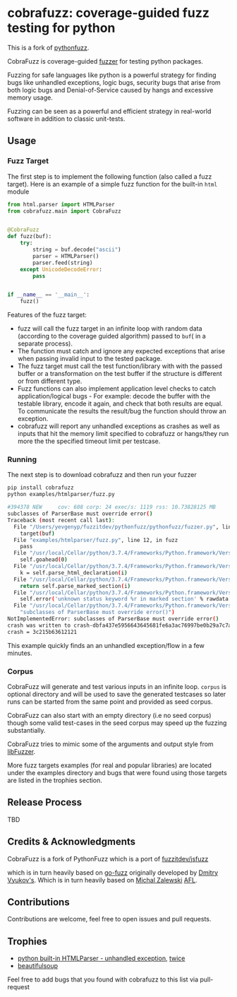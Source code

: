 # cobrafuzz: coverage-guided fuzz testing for python

This is a fork of [pythonfuzz](https://gitlab.com/gitlab-org/security-products/analyzers/fuzzers/pythonfuzz).

CobraFuzz is coverage-guided [fuzzer](https://developer.mozilla.org/en-US/docs/Glossary/Fuzzing) for testing python packages.

Fuzzing for safe languages like python is a powerful strategy for finding bugs like unhandled exceptions, logic bugs,
security bugs that arise from both logic bugs and Denial-of-Service caused by hangs and excessive memory usage.

Fuzzing can be seen as a powerful and efficient strategy in real-world software in addition to classic unit-tests.

## Usage

### Fuzz Target

The first step is to implement the following function (also called a fuzz
target). Here is an example of a simple fuzz function for the built-in `html` module

```python
from html.parser import HTMLParser
from cobrafuzz.main import CobraFuzz


@CobraFuzz
def fuzz(buf):
    try:
        string = buf.decode("ascii")
        parser = HTMLParser()
        parser.feed(string)
    except UnicodeDecodeError:
        pass


if __name__ == '__main__':
    fuzz()
```

Features of the fuzz target:

* fuzz will call the fuzz target in an infinite loop with random data (according to the coverage guided algorithm) passed to `buf`( in a separate process).
* The function must catch and ignore any expected exceptions that arise when passing invalid input to the tested package.
* The fuzz target must call the test function/library with with the passed buffer or a transformation on the test buffer if the structure is different or from different type.
* Fuzz functions can also implement application level checks to catch application/logical bugs - For example: decode the buffer with the testable library, encode it again, and check that both results are equal. To communicate the results the result/bug the function should throw an exception.
* cobrafuzz will report any unhandled exceptions as crashes as well as inputs that hit the memory limit specified to cobrafuzz
or hangs/they run more the the specified timeout limit per testcase.

### Running

The next step is to download cobrafuzz and then run your fuzzer

```bash
pip install cobrafuzz
python examples/htmlparser/fuzz.py

#394378 NEW     cov: 608 corp: 24 exec/s: 1119 rss: 10.73828125 MB
subclasses of ParserBase must override error()
Traceback (most recent call last):
  File "/Users/yevgenyp/fuzzitdev/pythonfuzz/pythonfuzz/fuzzer.py", line 21, in worker
    target(buf)
  File "examples/htmlparser/fuzz.py", line 12, in fuzz
    pass
  File "/usr/local/Cellar/python/3.7.4/Frameworks/Python.framework/Versions/3.7/lib/python3.7/html/parser.py", line 111, in feed
    self.goahead(0)
  File "/usr/local/Cellar/python/3.7.4/Frameworks/Python.framework/Versions/3.7/lib/python3.7/html/parser.py", line 179, in goahead
    k = self.parse_html_declaration(i)
  File "/usr/local/Cellar/python/3.7.4/Frameworks/Python.framework/Versions/3.7/lib/python3.7/html/parser.py", line 264, in parse_html_declaration
    return self.parse_marked_section(i)
  File "/usr/local/Cellar/python/3.7.4/Frameworks/Python.framework/Versions/3.7/lib/python3.7/_markupbase.py", line 159, in parse_marked_section
    self.error('unknown status keyword %r in marked section' % rawdata[i+3:j])
  File "/usr/local/Cellar/python/3.7.4/Frameworks/Python.framework/Versions/3.7/lib/python3.7/_markupbase.py", line 34, in error
    "subclasses of ParserBase must override error()")
NotImplementedError: subclasses of ParserBase must override error()
crash was written to crash-dbfa437e5956643645681fe6a3ac76997be0b29a7c7af82d88c8c390f379502d
crash = 3c215b63612121
```

This example quickly finds an an unhandled exception/flow in a few minutes.

### Corpus

CobraFuzz will generate and test various inputs in an infinite loop. `corpus` is optional directory and will be used to
save the generated testcases so later runs can be started from the same point and provided as seed corpus.

CobraFuzz can also start with an empty directory (i.e no seed corpus) though some valid test-cases in the seed corpus
may speed up the fuzzing substantially.  

CobraFuzz tries to mimic some of the arguments and output style from [libFuzzer](https://llvm.org/docs/LibFuzzer.html).

More fuzz targets examples (for real and popular libraries) are located under the examples directory and
bugs that were found using those targets are listed in the trophies section.

## Release Process

TBD

## Credits & Acknowledgments

CobraFuzz is a fork of PythonFuzz which is a port of [fuzzitdev/jsfuzz](https://github.com/fuzzitdev/jsfuzz)

which is in turn heavily based on [go-fuzz](https://github.com/dvyukov/go-fuzz) originally developed by [Dmitry Vyukov's](https://twitter.com/dvyukov).
Which is in turn heavily based on [Michal Zalewski](https://twitter.com/lcamtuf) [AFL](http://lcamtuf.coredump.cx/afl/).

## Contributions

Contributions are welcome, feel free to open issues and pull requests.

## Trophies

* [python built-in HTMLParser - unhandled exception](https://bugs.python.org/msg355287), [twice](https://bugs.launchpad.net/beautifulsoup/+bug/1883104)
* [beautifulsoup](https://bugs.launchpad.net/beautifulsoup/+bug/1883264)

Feel free to add bugs that you found with cobrafuzz to this list via pull-request
